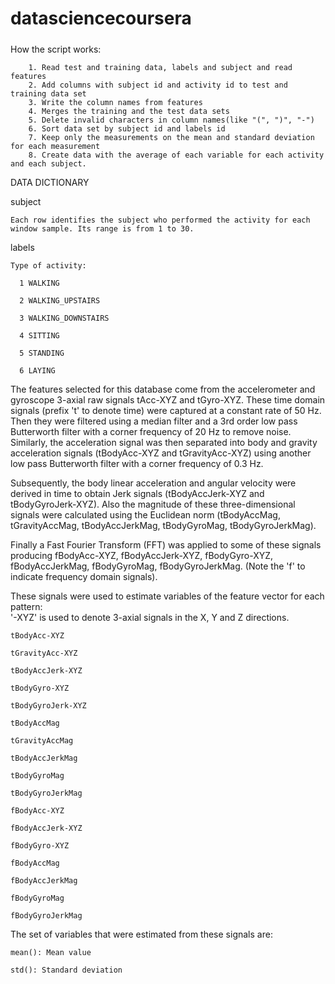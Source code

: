 # datasciencecoursera

#####
How the script works:

        1. Read test and training data, labels and subject and read features
        2. Add columns with subject id and activity id to test and training data set
        3. Write the column names from features
        4. Merges the training and the test data sets
        5. Delete invalid characters in column names(like "(", ")", "-")
        6. Sort data set by subject id and labels id
        7. Keep only the measurements on the mean and standard deviation for each measurement
        8. Create data with the average of each variable for each activity and each subject.



DATA DICTIONARY


subject

    Each row identifies the subject who performed the activity for each window sample. Its range is from 1 to 30. 
  
labels

    Type of activity:
    
      1 WALKING
      
      2 WALKING_UPSTAIRS
      
      3 WALKING_DOWNSTAIRS
      
      4 SITTING
      
      5 STANDING
      
      6 LAYING
  
The features selected for this database come from the accelerometer and gyroscope 3-axial raw signals tAcc-XYZ and tGyro-XYZ. These time domain signals (prefix 't' to denote time) were captured at a constant rate of 50 Hz. Then they were filtered using a median filter and a 3rd order low pass Butterworth filter with a corner frequency of 20 Hz to remove noise. Similarly, the acceleration signal was then separated into body and gravity acceleration signals (tBodyAcc-XYZ and tGravityAcc-XYZ) using another low pass Butterworth filter with a corner frequency of 0.3 Hz. 

Subsequently, the body linear acceleration and angular velocity were derived in time to obtain Jerk signals (tBodyAccJerk-XYZ and tBodyGyroJerk-XYZ). Also the magnitude of these three-dimensional signals were calculated using the Euclidean norm (tBodyAccMag, tGravityAccMag, tBodyAccJerkMag, tBodyGyroMag, tBodyGyroJerkMag). 

Finally a Fast Fourier Transform (FFT) was applied to some of these signals producing fBodyAcc-XYZ, fBodyAccJerk-XYZ, fBodyGyro-XYZ, fBodyAccJerkMag, fBodyGyroMag, fBodyGyroJerkMag. (Note the 'f' to indicate frequency domain signals). 

These signals were used to estimate variables of the feature vector for each pattern:  
'-XYZ' is used to denote 3-axial signals in the X, Y and Z directions.

    tBodyAcc-XYZ
    
    tGravityAcc-XYZ
    
    tBodyAccJerk-XYZ
    
    tBodyGyro-XYZ
    
    tBodyGyroJerk-XYZ
    
    tBodyAccMag
    
    tGravityAccMag
    
    tBodyAccJerkMag
    
    tBodyGyroMag
    
    tBodyGyroJerkMag
    
    fBodyAcc-XYZ
    
    fBodyAccJerk-XYZ
    
    fBodyGyro-XYZ
    
    fBodyAccMag
    
    fBodyAccJerkMag
    
    fBodyGyroMag
    
    fBodyGyroJerkMag
  
  
The set of variables that were estimated from these signals are:   

    mean(): Mean value
    
    std(): Standard deviation
